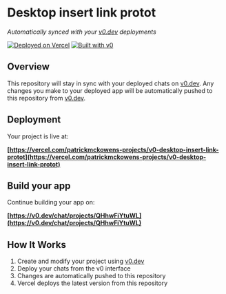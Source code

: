 # Desktop insert link protot

*Automatically synced with your [v0.dev](https://v0.dev) deployments*

[![Deployed on Vercel](https://img.shields.io/badge/Deployed%20on-Vercel-black?style=for-the-badge&logo=vercel)](https://vercel.com/patrickmckowens-projects/v0-desktop-insert-link-protot)
[![Built with v0](https://img.shields.io/badge/Built%20with-v0.dev-black?style=for-the-badge)](https://v0.dev/chat/projects/QHhwFiYtuWL)

## Overview

This repository will stay in sync with your deployed chats on [v0.dev](https://v0.dev).
Any changes you make to your deployed app will be automatically pushed to this repository from [v0.dev](https://v0.dev).

## Deployment

Your project is live at:

**[https://vercel.com/patrickmckowens-projects/v0-desktop-insert-link-protot](https://vercel.com/patrickmckowens-projects/v0-desktop-insert-link-protot)**

## Build your app

Continue building your app on:

**[https://v0.dev/chat/projects/QHhwFiYtuWL](https://v0.dev/chat/projects/QHhwFiYtuWL)**

## How It Works

1. Create and modify your project using [v0.dev](https://v0.dev)
2. Deploy your chats from the v0 interface
3. Changes are automatically pushed to this repository
4. Vercel deploys the latest version from this repository
